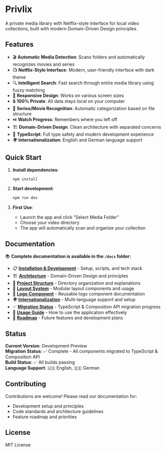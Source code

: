 # Privlix

A private media library with Netflix-style interface for local video collections, built with modern Domain-Driven Design principles.

## Features

- 🎬 **Automatic Media Detection**: Scans folders and automatically recognizes movies and series
- 📺 **Netflix-Style Interface**: Modern, user-friendly interface with dark theme
- 🔍 **Intelligent Search**: Fast search through entire media library using fuzzy matching
- 📱 **Responsive Design**: Works on various screen sizes
- 🔒 **100% Private**: All data stays local on your computer
- 📂 **Series/Movie Recognition**: Automatic categorization based on file structure
- ⏯️ **Watch Progress**: Remembers where you left off
- 🏗️ **Domain-Driven Design**: Clean architecture with separated concerns
- 📝 **TypeScript**: Full type safety and modern development experience
- 🌍 **Internationalization**: English and German language support

## Quick Start

1. **Install dependencies**:
   ```bash
   npm install
   ```

2. **Start development**:
   ```bash
   npm run dev
   ```

3. **First Use**: 
   - Launch the app and click "Select Media Folder"
   - Choose your video directory
   - The app will automatically scan and organize your collection

## Documentation

📚 **Complete documentation is available in the `/docs` folder:**

- 📋 **[Installation & Development](docs/installation.md)** - Setup, scripts, and tech stack
- 🏗️ **[Architecture](docs/architecture.md)** - Domain-Driven Design and principles  
- 📁 **[Project Structure](docs/project-structure.md)** - Directory organization and explanations
- 🎨 **[Layout System](docs/layout-system.md)** - Modular layout components and usage
- 🔧 **[Logo Component](docs/logo_usage.md)** - Reusable logo component documentation
- 🌍 **[Internationalization](docs/i18n.md)** - Multi-language support and setup
- ✅ **[Migration Status](docs/migration-status.md)** - TypeScript & Composition API migration progress
- 📖 **[Usage Guide](docs/usage.md)** - How to use the application effectively
- 🚀 **[Roadmap](docs/roadmap.md)** - Future features and development plans

## Status

**Current Version**: Development Preview  
**Migration Status**: ✅ Complete - All components migrated to TypeScript & Composition API  
**Build Status**: ✅ All builds passing  
**Language Support**: 🇺🇸 English, 🇩🇪 German  

## Contributing

Contributions are welcome! Please read our documentation for:
- Development setup and principles
- Code standards and architecture guidelines  
- Feature roadmap and priorities

## License

MIT License